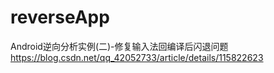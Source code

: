 # reverseApp
Android逆向分析实例(二)-修复输入法回编译后闪退问题
https://blog.csdn.net/qq_42052733/article/details/115822623

